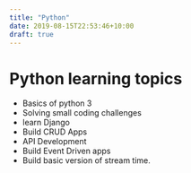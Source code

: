 ```yaml
---
title: "Python"
date: 2019-08-15T22:53:46+10:00
draft: true
---
```


# Python learning topics
* Basics of python 3 
* Solving small coding challenges
* learn Django
* Build CRUD Apps 
* API Development 
* Build Event Driven apps 
* Build basic version of stream time.


